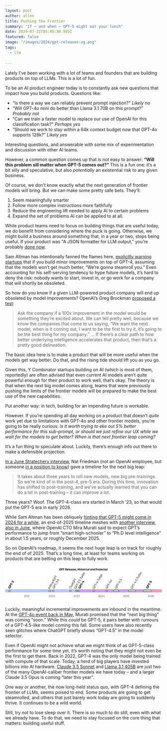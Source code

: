 ```yaml
---
layout: post
author: allen
title: Pushing the Frontier
summary: "If – and when – GPT-5 might eat your lunch"
date: 2024-07-31T05:45:30.955Z
featured: false
image: "/images/2024/gpt-releases-og.png"
tags:
  - llm

---
```


Lately I’ve been working with a lot of teams and founders that are building products on top of LLMs. This is a lot of fun.

To be an AI product engineer today is to constantly ask new questions that impact how you build products. Questions like:

- “Is there a way we can reliably prevent prompt injection?” *Likely no*
- “Will GPT-4o mini do better than Llama 3.1 70B on this prompt?” *Probably not*
- “Can we train a faster model to replace our use of OpenAI for this classification task?” *Perhaps yes*
- “Should we work to stay within a 64k context budget now that GPT-4o supports 128k?” *Likely yes*

Interesting questions, and answerable with some mix of experimentation and discussion with other AI teams.

However, a common question comes up that is *not* easy to answer: **“Will this problem sill matter when GPT-5 comes out?”** This is a fun one: it’s a bit silly and speculative, but also *potentially* an existential risk to any given business.

Of course, we don’t know exactly what the next generation of frontier models will bring. But we can make some pretty safe bets. They’ll:

1. Seem meaningfully smarter
2. Follow more complex instructions more faithfully
3. Reduce the engineering lift needed to apply AI to certain problems
4. Expand the set of problems AI can be applied to at all.

While product teams need to focus on building things that are useful today, we do benefit from considering where the puck is going. Otherwise, we might build a business around something that, in a year or two, stops being useful. If your product was "A JSON formatter for LLM output," you’re probably [done now](https://platform.openai.com/docs/guides/json-mode).

Sam Altman has intentionally fanned the flames here, [explicitly warning startups](https://www.youtube.com/watch?v=G8T1O81W96Y) that if you build minor improvements on top of GPT-4, assuming that the models won’t get much better, “We’re gonna steamroll you.” Even accounting for his self-serving tendency to hype future models, it’s hard to deny the risk: nobody wants to start, invest in, or go work for a company that will shortly be obsoleted.

So how do you know if a given LLM-powered product company will end up obsoleted by model improvements? OpenAI’s Greg Brockman [proposed a test](https://www.youtube.com/watch?v=G8T1O81W96Y):

> Ask the company if a 100x improvement in the model would be something they’re excited about. We can tell pretty well, because we know the companies that come to us saying, “We want the next model, when is it coming out, I want to be the first to try it, it’s going to be the best thing for my company.” … If there’s a clear path to how better underlying intelligence accelerates that product, then that’s a pretty good delineation.

The basic idea here is to make a product that will be more useful when the models get way better. Do that, and the rising tide should lift you as you go.

Given this, Y Combinator startups building on AI (which is most of them, reportedly) are often advised that even current AI models aren’t quite powerful enough for their product to work well, that’s okay. The theory is that when the next big model comes along, teams that were previously pushing the limits of the frontier models will be prepared to make the best use of the new capabilities.

Put another way: in tech, building for an impending future is workable.

However. If you’re spending all day working on a product that doesn’t *quite* work yet due to limitations with GPT-4o and other frontier models, you’re going to be really curious: *Is it worth trying to eke out 5% better performance for this sub-prompt, or should we just refine our UX while we wait for the models to get better? When is that next frontier leap coming?*

It’s a fun thing to speculate about. Luckily, there’s enough info out there to make a defensible projection.

[In a June Stratechery interview](https://stratechery.com/2024/an-interview-with-daniel-gross-and-nat-friedman-about-apple-and-ai/), Nat Friedman (not an OpenAI employee, but someone [in a position to know](https://www.theinformation.com/articles/former-github-ceos-novel-investment-offer-to-ai-founders-rare-server-chips)) gave a timeline for the next big leap: 

> It takes about three years to roll new models, new big pre-trainings. So we’re kind of in the post-4, pre-5 era. During this time, innovation has shifted to post-training, and we’ve actually learned that you can do a lot in post-training – it can improve a lot.

Three years? Woof. The GPT-4-class era started in March ’23, so that would put the GPT-5 era in early 2026.

While Sam Altman has been obliquely [hinting that GPT-5 might come in 2024 for a while](https://x.com/sama/status/1738673279085457661), an end-of-2025 timeline meshes with [another interview, also in June](https://www.youtube.com/watch?v=yUoj9B8OpR8), where OpenAI CTO Mira Murati said to expect GPT’s performance to jump from “smart high-schooler” to “Ph.D level intelligence” in about 1.5 years, or roughly December 2025.

So on OpenAI’s roadmap, it seems the next huge leap is on track for roughly the end of of 2025. That’s a long time, at least for teams working on products that are betting on this leap to fully work.

<div class="centered">
<a href="/images/2024/gpt-releases.png"><img src="/images/2024/gpt-releases.png"></a>
</div>

Luckily, meaningful incremental improvements are inbound in the meantime. At the [GPT-4o event back in May](https://www.youtube.com/watch?v=DQacCB9tDaw), Murati promised that the “next big thing” was coming “soon.” While this *could* be GPT-5, it pairs better with rumours of a GPT-4.5-like model coming this fall. Some users have also recently seen glitches where ChatGPT briefly shows “GPT-4.5” in the model selector.

Even if OpenAI might not achieve what we might think of as GPT-5-class performance for some time yet, it’s worth noting that they might not even be the first to get there. Back in 2022, GPT-4 was the only model being trained with compute of that scale. Today, a herd of big players have invested billions into AI hardware. [Claude 3.5 Sonnet](https://www.anthropic.com/news/claude-3-5-sonnet) and [Llama 3.1 405B](https://ai.meta.com/blog/meta-llama-3-1/) are just two of the many OpenAI-caliber frontier models we have today – and a larger Claude 3.5 Opus is coming “later this year”.

One way or another, the now long-held status quo, with GPT-4 defining the frontier of LLMs, seems poised to end. Some products are going to get steamrolled, and others that just barely work today are going to suddenly thrive. It continues to be a wild world.

Still, try not to lose sleep over it. There is so much to do still, even with what we already have. To do that, we need to stay focused on the core thing that matters: building useful stuff.